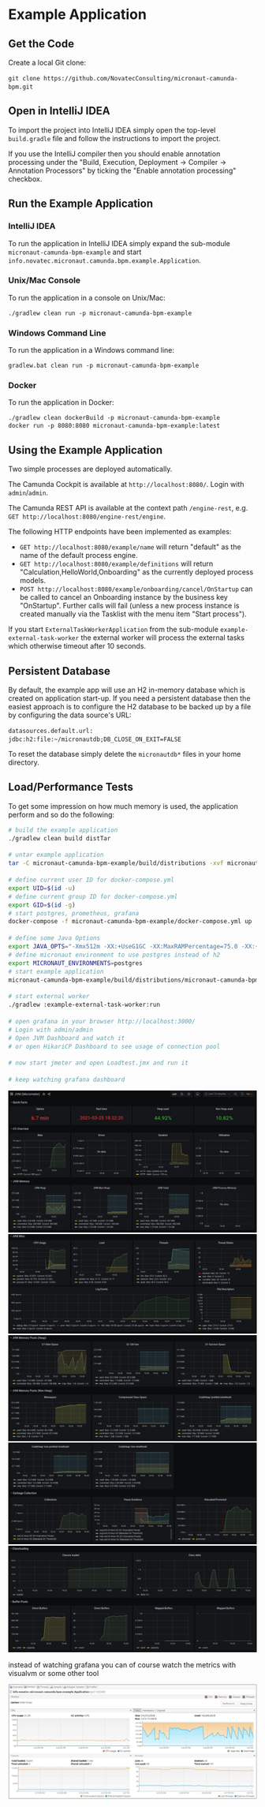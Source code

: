 # Example Application
## Get the Code

Create a local Git clone:

`git clone https://github.com/NovatecConsulting/micronaut-camunda-bpm.git`

## Open in IntelliJ IDEA

To import the project into IntelliJ IDEA simply open the top-level `build.gradle` file and follow the instructions to import the project.

If you use the IntelliJ compiler then you should enable annotation processing under the "Build, Execution, Deployment → Compiler → Annotation Processors" by ticking the "Enable annotation processing" checkbox.

## Run the Example Application

### IntelliJ IDEA
To run the application in IntelliJ IDEA simply expand the sub-module `micronaut-camunda-bpm-example` and start `info.novatec.micronaut.camunda.bpm.example.Application`.

### Unix/Mac Console
To run the application in a console on Unix/Mac:
```
./gradlew clean run -p micronaut-camunda-bpm-example
```

### Windows Command Line
To run the application in a Windows command line:
```
gradlew.bat clean run -p micronaut-camunda-bpm-example
```

### Docker
To run the application in Docker:
```
./gradlew clean dockerBuild -p micronaut-camunda-bpm-example
docker run -p 8080:8080 micronaut-camunda-bpm-example:latest
```

## Using the Example Application

Two simple processes are deployed automatically.

The Camunda Cockpit is available at `http://localhost:8080/`. Login with `admin`/`admin`.

The Camunda REST API is available at the context path `/engine-rest`, e.g. `GET http://localhost:8080/engine-rest/engine`.

The following HTTP endpoints have been implemented as examples:
* `GET http://localhost:8080/example/name` will return "default" as the name of the default process engine.
* `GET http://localhost:8080/example/definitions` will return "Calculation,HelloWorld,Onboarding" as the currently deployed process models.
* `POST http://localhost:8080/example/onboarding/cancel/OnStartup` can be called to cancel an Onboarding instance by the business key "OnStartup". Further calls will fail (unless a new process instance is created manually via the Tasklist with the menu item "Start process").

If you start `ExternalTaskWorkerApplication` from the sub-module `example-external-task-worker` the external worker will process the external tasks which otherwise timeout after 10 seconds.

## Persistent Database

By default, the example app will use an H2 in-memory database which is created on application start-up. If you need a
persistent database then the easiest approach is to configure the H2 database to be backed up by a file by configuring
the data source's URL:

`datasources.default.url: jdbc:h2:file:~/micronautdb;DB_CLOSE_ON_EXIT=FALSE`

To reset the database simply delete the `micronautdb*` files in your home directory.

## Load/Performance Tests

To get some impression on how much memory is used, the application perform and so do the following:

```bash
# build the example application
./gradlew clean build distTar

# untar example application
tar -C micronaut-camunda-bpm-example/build/distributions -xvf micronaut-camunda-bpm-example/build/distributions/micronaut-camunda-bpm-example-0.0.1-SNAPSHOT.tar

# define current user ID for docker-compose.yml
export UID=$(id -u)
# define current group ID for docker-compose.yml
export GID=$(id -g)
# start postgres, prometheus, grafana
docker-compose -f micronaut-camunda-bpm-example/docker-compose.yml up

# define some Java Options
export JAVA_OPTS="-Xmx512m -XX:+UseG1GC -XX:MaxRAMPercentage=75.0 -XX:+ExitOnOutOfMemoryError"
# define micronaut environment to use postgres instead of h2
export MICRONAUT_ENVIRONMENTS=postgres
# start example application
micronaut-camunda-bpm-example/build/distributions/micronaut-camunda-bpm-example-0.0.1-SNAPSHOT/bin/micronaut-camunda-bpm-example

# start external worker
./gradlew :example-external-task-worker:run

# open grafana in your browser http://localhost:3000/
# Login with admin/admin
# Open JVM Dashboard and watch it
# or open HikariCP Dashboard to see usage of connection pool
 
# now start jmeter and open Loadtest.jmx and run it

# keep watching grafana dashboard
```

![JVM Metrics 1](grafana_1.png)
![JVM Metrics 2](grafana_2.png)
![JVM Metrics 3](grafana_3.png)
![JVM Metrics 4](grafana_4.png)
![JVM Metrics 5](grafana_5.png)

instead of watching grafana you can of course watch the metrics with visualvm or some other tool

![VisualVM Metrics](visualvm.png)